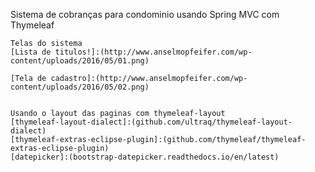 Sistema de cobranças para condominio usando Spring MVC com Thymeleaf
	
	Telas do sistema
	[Lista de titulos!]:(http://www.anselmopfeifer.com/wp-content/uploads/2016/05/01.png)
	
	[Tela de cadastro]:(http://www.anselmopfeifer.com/wp-content/uploads/2016/05/02.png)
		
	
	Usando o layout das paginas com thymeleaf-layout	
	[thymeleaf-layout-dialect]:(github.com/ultraq/thymeleaf-layout-dialect)
	[thymeleaf-extras-eclipse-plugin]:(github.com/thymeleaf/thymeleaf-extras-eclipse-plugin)
	[datepicker]:(bootstrap-datepicker.readthedocs.io/en/latest)

